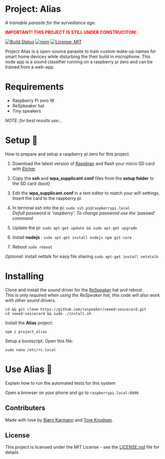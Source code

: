 # Project: Alias

*A trainable parasite for the surveillance age.*

<span style="color:red;">**IMPORTANT! THIS PROJECT IS STILL UNDER CONSTRUCITON!**</span>

[![Build Status](https://travis-ci.org/bjoernkarmann/project_alias.svg?branch=master)](https://travis-ci.org/bjoernkarmann/project_alias)
[![npm](https://img.shields.io/npm/v/npm.svg)](https://www.npmjs.com/package/project_alias)
[![License: MIT](https://img.shields.io/badge/License-MIT-yellow.svg)](https://opensource.org/licenses/MIT)


Project Alias is a open-source parasite to train custom wake-up names for smart home devices while disturbing the their build in microphone. This node app is a sound classifier running on a raspberry pi zero and can be trained from a web-app.

# Requirements

- Raspberry Pi zero W
- ReSpkeaker hat
- Tiny speakers


*NOTE: for best results use...*
 
# Setup 🔧
How to prepare and setup a raspberry pi zero for this project. 

1. Download the latest version of [Raspbian](https://www.raspberrypi.org/downloads/raspbian/) and flash your micro SD card with [Etcher](https://etcher.io/)

2. Copy the **ssh** and **wpa_supplicant.conf** files from the **setup folder** to the SD card (boot) 

3. Edit the **wpa_supplicant.conf** in a text editor to match your wifi settings. Insert the card to the raspberry pi

4. In terminal ssh into the pi: ```sudo ssh pi@raspberrypi.local```<br>*Defult password is 'raspberry'. To change password use the 'passwd' command*

5. Update the pi: ```sudo apt-get update && sudo apt-get upgrade```<br>

6. Install **nodejs** : ```sudo apt-get install nodejs npm git-core```<br>

7. Reboot ```sudo reboot```

*Optional:* install nettalk for easy file sharing ```sudo apt-get install netatalk```<br>



# Installing 

Clone and install the sound driver for the [ReSpeaker](http://wiki.seeedstudio.com/ReSpeaker_2_Mics_Pi_HAT/) hat and reboot.<br>
*This is only required when using the ReSpeaker hat, this code will also work with other sound drivers.*

```
cd && git clone https://github.com/respeaker/seeed-voicecard.git
cd seeed-voicecard && sudo ./install.sh
```

Install the **Alias** project: 

```
npm i project_alias
```

Setup a bootscript. Open this file:

```
sudo nano /etc/rc.local
```

# Use Alias 🍄

Explain how to run the automated tests for this system

Open a browser on your phone and go to ```raspberrypi.local:8000```


## Contributers
Made with love by [Bjørn Karmann](http://bjoernkarmann.dk) and [Tore Knudsen](). 


## License 

This project is licensed under the MIT License - see the [LICENSE.md](LICENSE.md) file for details

